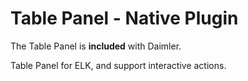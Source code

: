 # Table Panel -  Native Plugin

The Table Panel is **included** with Daimler.

Table Panel for ELK, and support interactive actions.